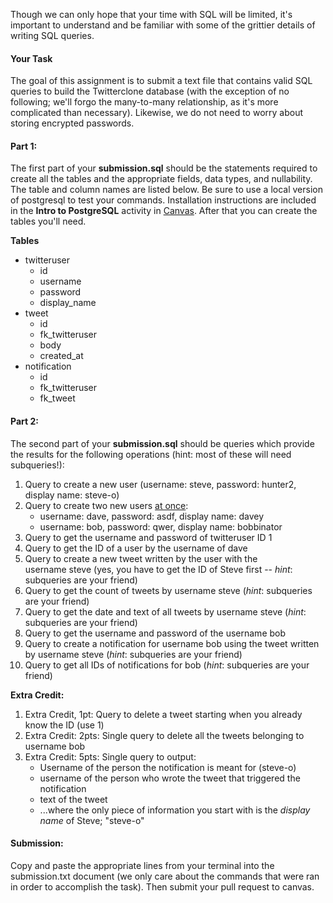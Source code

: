 <!-- 
References:
https://www.postgresql.org/docs/8.3/ddl-constraints.html#DDL-CONSTRAINTS-FK

https://www.postgresqltutorial.com/postgresql-insert-multiple-rows/

https://www.w3schools.com/sql/sql_select.asp

https://www.w3schools.com/sql/sql_where.asp

https://www.w3schools.com/sql/sql_orderby.asp

https://docs.python.org/3/library/sqlite3.html

https://sqlite.org/autoinc.html

https://docs.python.org/3/library/sqlite3.html

https://mimesis.name/api.html#person

https://docs.python.org/3/library/sqlite3.html#sqlite3.Cursor.execute

Mike Hrtley's post

Jonny Sueck, Cesar Ramos, Peter Marsh

 -->


Though we can only hope that your time with SQL will be limited, it's important to understand and be familiar with some of the grittier details of writing SQL queries.

#### **Your Task**

The goal of this assignment is to submit a text file that contains valid SQL queries to build the Twitterclone database (with the exception of no following; we'll forgo the many-to-many relationship, as it's more complicated than necessary). Likewise, we do not need to worry about storing encrypted passwords.

#### **Part 1:**

The first part of your **submission.sql** should be the statements required to create all the tables and the appropriate fields, data types, and nullability. The table and column names are listed below. Be sure to use a local version of postgresql to test your commands. Installation instructions are included in the **Intro to PostgreSQL** activity in [Canvas](https://my.kenzie.academy). After that you can create the tables you'll need.

**Tables**
* twitteruser
  * id
  * username
  * password 
  * display_name
* tweet
  * id 
  * fk_twitteruser 
  * body 
  * created_at
* notification
  * id
  * fk_twitteruser
  * fk_tweet

#### **Part 2:**

The second part of your **submission.sql** should be queries which provide the results for the following operations (hint: most of these will need subqueries!):

1.  Query to create a new user (username: steve, password: hunter2, display name: steve-o)
2.  Query to create two new users <span style="text-decoration: underline;">at once</span>: 
    *   username: dave, password: asdf, display name: davey
    *   username: bob, password: qwer, display name: bobbinator
3.  Query to get the username and password of twitteruser ID 1
4.  Query to get the ID of a user by the username of dave
5.  Query to create a new tweet written by the user with the username steve (yes, you have to get the ID of Steve first -- _hint_: subqueries are your friend)
6.  <span>Query to g</span>et the count of tweets by username steve (<span>_hint_: subqueries are your friend</span>)
7.  Query to get the date and text of all tweets <span>by username steve (_hint_: subqueries are your friend)</span>
8.  Query to get the username and password of the username bob
9.  Query to create a notification for username bob using the tweet written by username steve (<span>_hint_: subqueries are your friend</span>)
10.  Query to get all IDs of notifications for bob (<span>_hint_: subqueries are your friend</span>)

**Extra Credit:**

1.  Extra Credit, 1pt: Query to delete a tweet starting when you already know the ID (use 1)
2.  Extra Credit: 2pts: Single query to delete all the tweets belonging to username bob
3.  Extra Credit: 5pts: Single query to output:
    *   Username of the person the notification is meant for (steve-o)
    *   username of the person who wrote the tweet that triggered the notification
    *   text of the tweet
    *   ...where the only piece of information you start with is the _display name_ of Steve; "steve-o"

#### **Submission:**
Copy and paste the appropriate lines from your terminal into the submission.txt document (we only care about the commands that were ran in order to accomplish the task).  Then submit your pull request to canvas.

